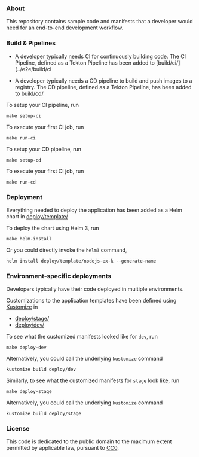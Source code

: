 

### About

This repository contains sample code and manifests that a developer would need
for an end-to-end development workflow.

### Build & Pipelines

- A developer typically needs CI for continuously building code. 
The CI Pipeline, defined as a Tekton Pipeline has been added to [build/ci/](../e2e/build/ci

- A developer typically needs a CD pipeline to build and push images to a registry. 
The CD pipeline, defined as a Tekton Pipeline, has been added to [build/cd/](../e2e/build/cd)


To setup your CI pipeline, run
```
make setup-ci
```

To execute your first CI job, run
```
make run-ci
```

To setup your CD pipeline, run
```
make setup-cd
```

To execute your first CI job, run
```
make run-cd
```

### Deployment

Everything needed to deploy the application has been added as a Helm chart in [deploy/template/](../e2e/deploy/template)

To deploy the chart using Helm 3, run 
```
make helm-install
```
Or you could directly invoke the `helm3` command,

```
helm install deploy/template/nodejs-ex-k --generate-name

```


### Environment-specific deployments

Developers typically have their code deployed in multiple environments. 

Customizations to the application templates have been defined using [Kustomize](https://github.com/kubernetes-sigs/kustomize)
 in 
- [deploy/stage/](../e2e/deploy/stage)  
- [deploy/dev/](../e2e/deploy/dev) 

To see what the customized manifests looked like for `dev`, run

```
make deploy-dev
```

Alternatively, you could call the underlying `kustomize` command
```
kustomize build deploy/dev
```

Similarly, to see what the customized manifests for `stage` look like, run


```
make deploy-stage
```


Alternatively, you could call the underlying `kustomize` command
```
kustomize build deploy/stage
```


### License

This code is dedicated to the public domain to the maximum extent permitted by applicable law, pursuant to [CC0](http://creativecommons.org/publicdomain/zero/1.0/).
